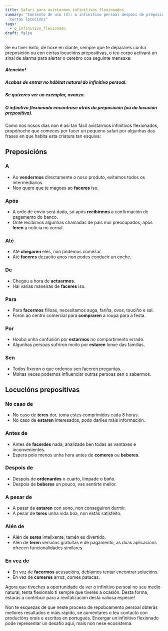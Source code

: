 ```yaml
---
title: Safari para avistarmos infinitivos flexionados
summary: "Contexto de uso (3): o infinitivo persoal despois de preposicións e de
  certas locucións"
tags:
  - o_infinitivo_flexionado
draft: false
---
```

Se eu tiver éxito, de hoxe en diante, sempre que te deparares cunha preposición ou con certas locucións prepositivas, o teu corpo activará un sinal de alarma para alertar o cerebro coa seguinte mensaxe:

<article>

##### Atención!

##### Acabas de entrar no hábitat natural do infinitivo persoal.

##### Se quixeres ver un exemplar, avanza.

##### O infinitivo flexionado encóntrase atrás da preposición (ou da locución prepositiva).

</article>

Como nos nosos días non é así tan fácil avistarmos infinitivos flexionados, propóñoche que comeces por facer un pequeno safari por algunhas das frases en que habita esta criatura tan esquiva:

## Preposicións

### A

* Ao **vendermos** directamente o noso produto, evitamos todos os intermediarios.
* Non quero que te magoes ao **faceres** iso.

### Após

* A orde de envío será dada, só após **recibirmos** a confirmación de pagamento do banco.
* Onte recibimos algunhas chamadas de pais moi preocupados, após **leren** a noticia no xornal.

### Até

* Até **chegaren** eles, non podemos comezar.
* Até **faceres** dezaoito anos non podes conducir un coche.

### De

* Chegou a hora de **actuarmos**.
* Hai varias maneiras de **faceres** iso.

### Para

* Para **facermos** filloas, necesitamos auga, fariña, ovos, touciño e sal.
* Foron ao centro comercial para **compraren** a roupa para a festa.

### Por

* Houbo unha confusión por **estarmos** no compartimento errado.
* Algunhas persoas sufriron moito por **estaren** lonxe das familias.

### Sen
* Todos fixeron o que ordenou sen faceren preguntas.
* Moitas veces podemos influenciar outras persoas sen o sabermos.

## Locucións prepositivas

### No caso de

* No caso de **teres** dor, toma estes comprimidos cada 8 horas.
* No caso de **estaren** interesados, podo darlles máis información.

### Antes de

* Antes de **facerdes** nada, analizade ben todas as vantaxes e inconvenientes.
* Espera polo menos unha hora antes de **comeres** ou **beberes**. 

### Despois de

* Despois de **ordenardes** o cuarto, limpade o baño.
* Despois de **beberes** un pouco, vas sentirte mellor.

### A pesar de

* A pesar de **estaren** con sono, non conseguiron durmir.
* A pesar de **teres** unha vida boa, non estás satisfeito.

### Alén de

* Alén de **seres** intelixente, tamén es divertido.
* Alén de **teren** versións gratuítas e de pagamento, as dúas aplicacións ofrecen funcionalidades similares.

### En vez de

* En vez de **facermos** acusacións, debiamos tentar encontrar solucións.
* En vez de **comeres** arroz, comes patacas.

Agora que tiveches a oportunidade de ver o infinitivo persoal no seu medio natural, tenta flexionalo ti sempre que tiveres a ocasión. Desta forma, estarás a contribuír para a revitalización desta valiosa especie!

Non te esquezas de que neste proceso de repoboamento persoal obterás mellores resultados e máis rápido, se aumentares o teu contacto con producións orais e escritas en portugués. Enxergar un infinitivo flexionado pode representar un desafío aquí, mais non nese ecosistema.